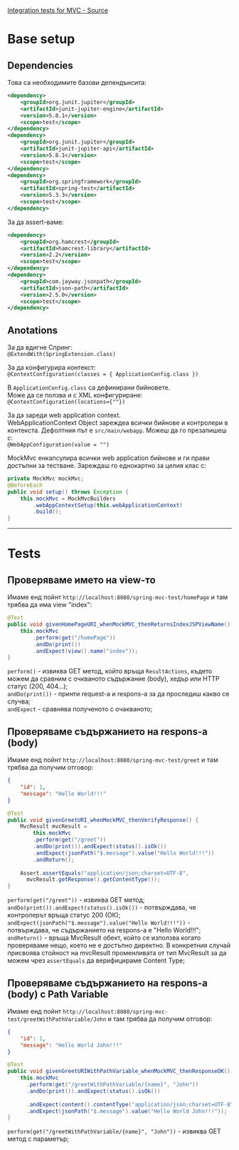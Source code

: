 [Integration tests for MVC - Source](https://www.baeldung.com/integration-testing-in-spring)

# Base setup

## Dependencies

Това са необходимите базови депендънсита:

```XML
<dependency>
    <groupId>org.junit.jupiter</groupId>
    <artifactId>junit-jupiter-engine</artifactId>
    <version>5.8.1</version>
    <scope>test</scope>
</dependency>
<dependency>
    <groupId>org.junit.jupiter</groupId>
    <artifactId>junit-jupiter-api</artifactId>
    <version>5.8.1</version>
    <scope>test</scope>
</dependency>
<dependency>
    <groupId>org.springframework</groupId>
    <artifactId>spring-test</artifactId>
    <version>5.3.3</version>
    <scope>test</scope>
</dependency>
```


За да assert-ваме:

```XML
<dependency>
    <groupId>org.hamcrest</groupId>
    <artifactId>hamcrest-library</artifactId>
    <version>2.2</version>
    <scope>test</scope>
</dependency>
<dependency>
    <groupId>com.jayway.jsonpath</groupId>
    <artifactId>json-path</artifactId>
    <version>2.5.0</version>
    <scope>test</scope>
</dependency>
```

## Anotations

За да вдигне Спринг:  
```@ExtendWith(SpringExtension.class)```


За да конфигурира контекст:  
`@ContextConfiguration(classes = { ApplicationConfig.class })`

В `ApplicationConfig.class` са дефинирани бийновете.  
Може да се ползва и с XML конфигуриране:  
`@ContextConfiguration(locations={""})`

За да зареди web application context.  
WebApplicationContext Object зареждеа всички бийнове и контролери в контекста.
Дефолтния път e `src/main/webapp`. Можеш да го презапишеш с:  
`@WebAppConfiguration(value = "")`

MockMvc енкапсулира всички web application бийнове и ги прави достъпни за тестване. Зареждаш го еднокартно за целия клас с:  
```JAVA
private MockMvc mockMvc;
@BeforeEach
public void setup() throws Exception {
    this.mockMvc = MockMvcBuilders
		.webAppContextSetup(this.webApplicationContext)
		.build();
}
```
---

# Tests

## Проверяваме името на view-то

Имаме енд пойнт `http://localhost:8080/spring-mvc-test/homePage` и там трябва да има view "index":  

```JAVA
@Test
public void givenHomePageURI_whenMockMVC_thenReturnsIndexJSPViewName() {
    this.mockMvc
		.perform(get("/homePage"))
		.andDo(print())
		.andExpect(view().name("index"));
}
```

`perform()` - извиква GET метод, който връща `ResultActions`, където можем да сравним с очкваното съдържание (body), хедър или HTTP статус (200, 404...);  
`andDo(print())` - принти request-a и respons-a за да проследиш какво се случва;  
`andExpect` - сравнява полученото с очакваното;  


## Проверяваме съдържанието на respons-a (body)

Имаме енд пойнт `http://localhost:8080/spring-mvc-test/greet` и там трябва да получим отговор:

```JSON
{
    "id": 1,
    "message": "Hello World!!!"
}
```

```JAVA
@Test
public void givenGreetURI_whenMockMVC_thenVerifyResponse() {
    MvcResult mvcResult = 
		this.mockMvc
		.perform(get("/greet"))
		.andDo(print()).andExpect(status().isOk())
		.andExpect(jsonPath("$.message").value("Hello World!!!"))
		.andReturn();
    
    Assert.assertEquals("application/json;charset=UTF-8", 
      mvcResult.getResponse().getContentType());
}
```

`perform(get("/greet"))` - извиква GET метод;  
`andDo(print()).andExpect(status().isOk())` - потвърждава, че контролерът връща статус 200 (ОК);  
`andExpect(jsonPath("$.message").value("Hello World!!!"))` - потвърждава, че съдържанието на respons-a e "Hello World!!!";  
`andReturn()` - връща MvcResult обект, който се използва когато проверяваме нещо, което не е достъпно директно. В конкретния случай присвоява стойност на mvcResult променливата от тип MvcResult за да можем чрез `assertEquals` да верифицираме Content Type;  

## Проверяваме съдържанието на respons-a (body) с Path Variable

Имаме енд пойнт `http://localhost:8080/spring-mvc-test/greetWithPathVariable/John` и там трябва да получим отговор:  
```JSON
{
    "id": 1,
    "message": "Hello World John!!!"
}
```

```JAVA
@Test
public void givenGreetURIWithPathVariable_whenMockMVC_thenResponseOK() {
    this.mockMvc
      .perform(get("/greetWithPathVariable/{name}", "John"))
      .andDo(print()).andExpect(status().isOk())
      
      .andExpect(content().contentType("application/json;charset=UTF-8"))
      .andExpect(jsonPath("$.message").value("Hello World John!!!"));
}
```

`perform(get("/greetWithPathVariable/{name}", "John"))` - извиква GET метод с параметър;  








  






